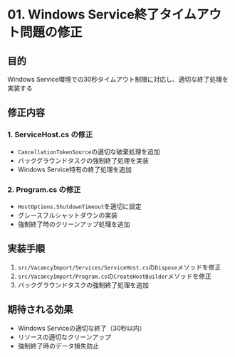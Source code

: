 # 01. Windows Service終了タイムアウト問題の修正

## 目的
Windows Service環境での30秒タイムアウト制限に対応し、適切な終了処理を実装する

## 修正内容

### 1. ServiceHost.cs の修正
- `CancellationTokenSource`の適切な破棄処理を追加
- バックグラウンドタスクの強制終了処理を実装
- Windows Service特有の終了処理を追加

### 2. Program.cs の修正
- `HostOptions.ShutdownTimeout`を適切に設定
- グレースフルシャットダウンの実装
- 強制終了時のクリーンアップ処理を追加

## 実装手順

1. `src/VacancyImport/Services/ServiceHost.cs`の`Dispose`メソッドを修正
2. `src/VacancyImport/Program.cs`の`CreateHostBuilder`メソッドを修正
3. バックグラウンドタスクの強制終了処理を追加

## 期待される効果
- Windows Serviceの適切な終了（30秒以内）
- リソースの適切なクリーンアップ
- 強制終了時のデータ損失防止 